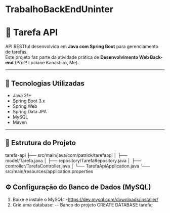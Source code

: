 # TrabalhoBackEndUninter
# 📌 Tarefa API

API RESTful desenvolvida em **Java com Spring Boot** para gerenciamento de tarefas.  
Este projeto faz parte da atividade prática de **Desenvolvimento Web Back-end** (Profª Luciane Kanashiro, Me).

---

## 🚀 Tecnologias Utilizadas
- Java 21+
- Spring Boot 3.x
- Spring Web
- Spring Data JPA
- MySQL
- Maven

---

## 📂 Estrutura do Projeto
tarefa-api
├── src/main/java/com/patrick/tarefaapi
│ ├── model/Tarefa.java
│ ├── repository/TarefaRepository.java
│ ├── controller/TarefaController.java
│ └── TarefaApiApplication.java
└── src/main/resources/application.properties

## ⚙️ Configuração do Banco de Dados (MySQL)

1. Baixe e instale o MySQL:
-https://dev.mysql.com/downloads/installer/
2. Crie uma database:
-- Banco do projeto
CREATE DATABASE tarefa;
